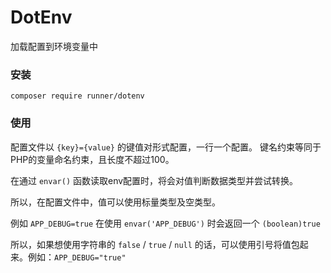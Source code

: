 # DotEnv

加载配置到环境变量中

### 安装
```
composer require runner/dotenv
```

### 使用
配置文件以 `{key}={value}` 的键值对形式配置，一行一个配置。 键名约束等同于PHP的变量命名约束，且长度不超过100。

在通过 `envar()` 函数读取env配置时，将会对值判断数据类型并尝试转换。

所以，在配置文件中，值可以使用标量类型及空类型。

例如 `APP_DEBUG=true` 在使用 `envar('APP_DEBUG')` 时会返回一个 `(boolean)true`

所以，如果想使用字符串的 `false` / `true` / `null` 的话，可以使用引号将值包起来。例如：`APP_DEBUG="true"`